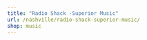 ```yaml
---
title: "Radio Shack -Superior Music"
url: /nashville/radio-shack-superior-music/
shop: music
---
```

